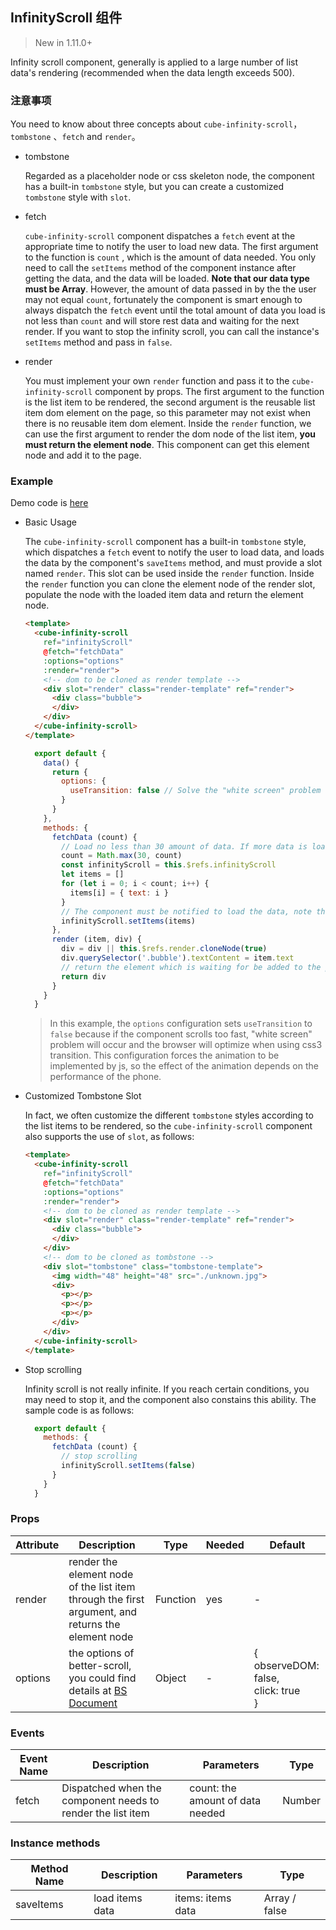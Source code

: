 ## InfinityScroll 组件

> New in 1.11.0+

Infinity scroll component, generally is applied to a large number of list data's rendering (recommended when the data length exceeds 500).

### 注意事项

You need to know about three concepts about `cube-infinity-scroll`，`tombstone` 、`fetch` and `render`。

- tombstone

  Regarded as a placeholder node or css skeleton node, the component has a built-in `tombstone` style, but you can create a customized `tombstone` style with `slot`.

- fetch

  `cube-infinity-scroll` component dispatches a `fetch` event at the appropriate time to notify the user to load new data. The first argument to the function is `count` , which is the amount of data needed. You only need to call the `setItems` method of the component instance after getting the data, and the data will be loaded. __Note that our data type must be Array__. However, the amount of data passed in by the the user may not equal `count`, fortunately the component is smart enough to always dispatch the `fetch` event until the total amount of data you load is not less than `count` and will store rest data and waiting for the next render. If you want to stop the infinity scroll, you can call the instance's `setItems` method and pass in `false`.

- render

  You must implement your own `render` function and pass it to the `cube-infinity-scroll` component by props. The first argument to the function is the list item to be rendered, the second argument is the reusable list item dom element on the page, so this parameter may not exist when there is no reusable item dom element. Inside the `render` function, we can use the first argument to render the dom node of the list item, __you must return the element node__. This component can get this element node and add it to the page.

### Example

Demo code is [here](https://github.com/didi/cube-ui/tree/master/example/pages/infinity-scroll)

- Basic Usage

  The `cube-infinity-scroll` component has a built-in `tombstone` style, which dispatches a `fetch` event to notify the user to load data, and loads the data by the component's `saveItems` method, and must provide a slot named `render`. This slot can be used inside the `render` function. Inside the `render` function you can clone the element node of the render slot, populate the node with the loaded item data and return the element node.

  ```html
  <template>
    <cube-infinity-scroll
      ref="infinityScroll"
      @fetch="fetchData"
      :options="options"
      :render="render">
      <!-- dom to be cloned as render template -->
      <div slot="render" class="render-template" ref="render">
        <div class="bubble">
        </div>
      </div>
    </cube-infinity-scroll>
  </template>
  ```

  ```js
    export default {
      data() {
        return {
          options: {
            useTransition: false // Solve the "white screen" problem when using css3 transition
          }
        }
      },
      methods: {
        fetchData (count) {
          // Load no less than 30 amount of data. If more data is loaded than the component needs, it will be automatically loaded and wait for the next render.
          count = Math.max(30, count)
          const infinityScroll = this.$refs.infinityScroll
          let items = []
          for (let i = 0; i < count; i++) {
            items[i] = { text: i }
          }
          // The component must be notified to load the data, note that items must be an Array
          infinityScroll.setItems(items)
        },
        render (item, div) {
          div = div || this.$refs.render.cloneNode(true)
          div.querySelector('.bubble').textContent = item.text
          // return the element which is waiting for be added to the page
          return div
        }
      }
    }
  ```

  > In this example, the `options` configuration sets `useTransition` to `false` because if the component scrolls too fast, "white screen" problem will occur and the browser will optimize when using css3 transition. This configuration forces the animation to be implemented by js, so the effect of the animation depends on the performance of the phone.

- Customized Tombstone Slot

  In fact, we often customize the different `tombstone` styles according to the list items to be rendered, so the `cube-infinity-scroll` component also supports the use of `slot`, as follows:

  ```html
  <template>
    <cube-infinity-scroll
      ref="infinityScroll"
      @fetch="fetchData"
      :options="options"
      :render="render">
      <!-- dom to be cloned as render template -->
      <div slot="render" class="render-template" ref="render">
        <div class="bubble">
        </div>
      </div>
      <!-- dom to be cloned as tombstone -->
      <div slot="tombstone" class="tombstone-template">
        <img width="48" height="48" src="./unknown.jpg">
        <div>
          <p></p>
          <p></p>
          <p></p>
        </div>
      </div>
    </cube-infinity-scroll>
  </template>
  ```

- Stop scrolling

  Infinity scroll is not really infinite. If you reach certain conditions, you may need to stop it, and the component also constains this ability. The sample code is as follows:

  ```js
    export default {
      methods: {
        fetchData (count) {
          // stop scrolling
          infinityScroll.setItems(false)
        }
      }
    }
  ```

### Props

| Attribute | Description | Type | Needed | Default |
| - | - | - | - | - |
| render | render the element node of the list item through the first argument, and returns the element node | Function | yes | - |
| options | the options of better-scroll, you could find details at [BS Document](https://ustbhuangyi.github.io/better-scroll/doc/zh-hans/options.html) | Object | - | {<br>  observeDOM: false,<br>  click: true<br>} |

### Events

| Event Name | Description | Parameters | Type |
| - | - | - | - |
| fetch | Dispatched when the component needs to render the list item | count: the amount of data needed | Number |

### Instance methods

| Method Name | Description | Parameters | Type |
| - | - | - | - |
| saveItems | load items data | items: items data | Array / false |


